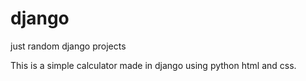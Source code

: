 # django
just random django projects

This is a simple calculator made in django using python html and css.
